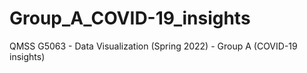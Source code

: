 # Group_A_COVID-19_insights
QMSS G5063 - Data Visualization (Spring 2022) - Group A (COVID-19 insights)

